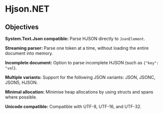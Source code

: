 # Hjson.NET
 
## Objectives

**System.Text.Json compatible:** Parse HJSON directly to `JsonElement`.

**Streaming parser:** Parse one token at a time, without loading the entire document into memory.

**Incomplete document:** Option to parse incomplete HJSON (such as `{"key": "val`).

**Multiple variants:** Support for the following JSON variants: JSON, JSONC, JSON5, HJSON.

**Minimal allocation:** Minimise heap allocations by using structs and spans where possible.

**Unicode compatible:** Compatible with UTF-8, UTF-16, and UTF-32.
